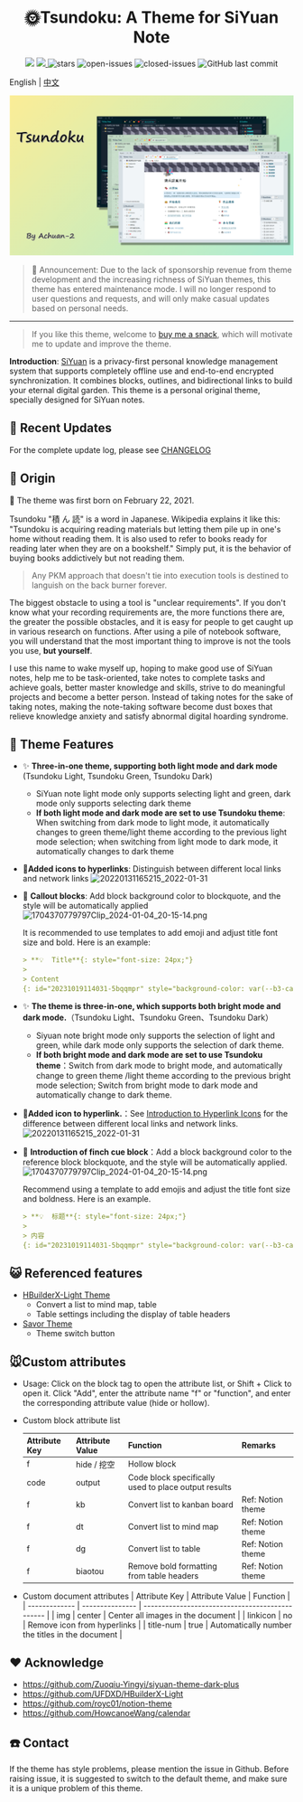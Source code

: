 <h1 align="center">🌞Tsundoku: A Theme for SiYuan Note</h1>

<p align="center">          
           <a title="Hits" target="_blank" href="https://github.com/Achuan-2/siyuan-themes-tsundoku-light"><img src="https://hits.b3log.org/Achuan-2/siyuan-themes-tsundoku-light.svg" ></a>
           <a title="GitHub release (latest by date including pre-releases)" target="_blank" href="https://github.com/Achuan-2/siyuan-themes-tsundoku/releases/latest">
                 <img src="https://img.shields.io/github/v/release/Achuan-2/siyuan-themes-tsundoku?include_prereleases&style=flat-square" >
           </a>
           <img src="https://img.shields.io/github/stars/Achuan-2/siyuan-themes-tsundoku" alt="stars">
           <img src="https://img.shields.io/github/issues-raw/Achuan-2/siyuan-themes-tsundoku" alt="open-issues">
           <img src="https://img.shields.io/github/issues-closed-raw/Achuan-2/siyuan-themes-tsundoku" alt="closed-issues">
          <img src="https://img.shields.io/github/last-commit/Achuan-2/siyuan-themes-tsundoku" alt="GitHub last commit">
</p>

English  | [中文](./README_zh_CN.md)  

![](preview.png)

> 📢 Announcement: Due to the lack of sponsorship revenue from theme development and the increasing richness of SiYuan themes, this theme has entered maintenance mode. I will no longer respond to user questions and requests, and will only make casual updates based on personal needs.

---

> If you like this theme, welcome to [buy me a snack](https://www.yuque.com/achuan-2), which will motivate me to update and improve the theme.

**Introduction**: [SiYuan](https://github.com/siyuan-note/siyuan) is a privacy-first personal knowledge management system that supports completely offline use and end-to-end encrypted synchronization. It combines blocks, outlines, and bidirectional links to build your eternal digital garden. This theme is a personal original theme, specially designed for SiYuan notes.

## 🚀 Recent Updates

For the complete update log, please see [CHANGELOG](https://cdn.jsdelivr.net/gh/Achuan-2/siyuan-themes-tsundoku@main/CHANGELOG.md)

## 💌 Origin

🎉 The theme was first born on February 22, 2021.

Tsundoku "積 ん 読" is a word in Japanese. Wikipedia explains it like this: "Tsundoku is acquiring reading materials but letting them pile up in one's home without reading them. It is also used to refer to books ready for reading later when they are on a bookshelf." Simply put, it is the behavior of buying books addictively but not reading them.

> Any PKM approach that doesn't tie into execution tools is destined to languish on the back burner forever.

The biggest obstacle to using a tool is "unclear requirements". If you don't know what your recording requirements are, the more functions there are, the greater the possible obstacles, and it is easy for people to get caught up in various research on functions. After using a pile of notebook software, you will understand that the most important thing to improve is not the tools you use, **but yourself**.

I use this name to wake myself up, hoping to make good use of SiYuan notes, help me to be task-oriented, take notes to complete tasks and achieve goals, better master knowledge and skills, strive to do meaningful projects and become a better person. Instead of taking notes for the sake of taking notes, making the note-taking software become dust boxes that relieve knowledge anxiety and satisfy abnormal digital hoarding syndrome.

## 🐯 Theme Features

- ✨ **Three-in-one theme, supporting both light mode and dark mode** (Tsundoku Light, Tsundoku Green, Tsundoku Dark)
  - SiYuan note light mode only supports selecting light and green, dark mode only supports selecting dark theme
  - **If both light mode and dark mode are set to use Tsundoku theme**: When switching from dark mode to light mode, it automatically changes to green theme/light theme according to the previous light mode selection; when switching from light mode to dark mode, it automatically changes to dark theme
- 📎**Added icons to hyperlinks**: Distinguish between different local links and network links
  ![20220131165215_2022-01-31](https://cdn.jsdelivr.net/gh/Achuan-2/PicBed@pic/assets/README/20220131165215_2022-01-31.png)
- 🧊 **Callout blocks**: Add block background color to blockquote, and the style will be automatically applied
  ![1704370779797Clip_2024-01-04_20-15-14.png](https://cdn.jsdelivr.net/gh/Achuan-2/PicBed@pic/assets/1704370779797Clip_2024-01-04_20-15-14.png)

  It is recommended to use templates to add emoji and adjust title font size and bold. Here is an example:

  ```markdown
  > **💡  Title**{: style="font-size: 24px;"}
  >
  > Content
  {: id="20231019114031-5bqqmpr" style="background-color: var(--b3-card-error-background); color: var(--b3-card-error-color);"}

- ✨ **The theme is three-in-one, which supports both bright mode and dark mode.**（Tsundoku Light、Tsundoku Green、Tsundoku Dark）
  - Siyuan note bright mode only supports the selection of light and green, while dark mode only supports the selection of dark theme.
  - **If both bright mode and dark mode are set to use Tsundoku theme**：Switch from dark mode to bright mode, and automatically change to green theme /light theme according to the previous bright mode selection; Switch from bright mode to dark mode and automatically change to dark theme.
- 📎**Added icon to hyperlink.**：See [Introduction to Hyperlink Icons](https://www.yuque.com/Achuan-2/siyuan/gar358) for the difference between different local links and network links.
  ![20220131165215_2022-01-31](https://cdn.jsdelivr.net/gh/Achuan-2/PicBed@pic/assets/README/20220131165215_2022-01-31.png)
- 🧊 **Introduction of finch cue block**：Add a block background color to the reference block blockquote, and the style will be automatically applied. 
  ![1704370779797Clip_2024-01-04_20-15-14.png](https://cdn.jsdelivr.net/gh/Achuan-2/PicBed@pic/assets/1704370779797Clip_2024-01-04_20-15-14.png)

    Recommend using a template to add emojis and adjust the title font size and boldness. Here is an example.
  ```markdown
  > **💡  标题**{: style="font-size: 24px;"}
  >
  > 内容
  {: id="20231019114031-5bqqmpr" style="background-color: var(--b3-card-error-background); color: var(--b3-card-error-color);"}
  ```

## 😺 Referenced features

- [HBuilderX-Light Theme](https://github.com/UFDXD/HBuilderX-Light)
  - Convert a list to mind map, table
  - Table settings including the display of table headers
- [Savor Theme](https://github.com/royc01/notion-theme)
  - Theme switch button



## 🐭Custom attributes


- Usage: Click on the block tag to open the attribute list, or Shift + Click to open it. Click "Add", enter the attribute name "f" or "function", and enter the corresponding attribute value (hide or hollow).
- Custom block attribute list

   | Attribute Key | Attribute Value | Function                                             | Remarks           |
   | ------------- | --------------- | ---------------------------------------------------- | ----------------- |
   | f             | hide / 挖空   | Hollow block                                         |                   |
   | code          | output          | Code block specifically used to place output results |                   |
   | f             | kb              | Convert list to kanban board                         | Ref: Notion theme |
   | f             | dt              | Convert list to mind map                             | Ref: Notion theme |
   | f             | dg              | Convert list to table                                | Ref: Notion theme |
   | f             | biaotou         | Remove bold formatting from table headers            | Ref: Notion theme |


- Custom document attributes
   | Attribute Key | Attribute Value | Function                                        |
   | ------------- | --------------- | ----------------------------------------------- |
   | img           | center          | Center all images in the document               |
   | linkicon      | no              | Remove icon from hyperlinks                     |
   | title-num     | true            | Automatically number the titles in the document |

## ❤ Acknowledge

- https://github.com/Zuoqiu-Yingyi/siyuan-theme-dark-plus
- https://github.com/UFDXD/HBuilderX-Light
- https://github.com/royc01/notion-theme
- https://github.com/HowcanoeWang/calendar


## ☎️ Contact


If the theme has style problems, please mention the issue in Github. Before raising issue, it is suggested to switch to the default theme, and make sure it is a unique problem of this theme.


